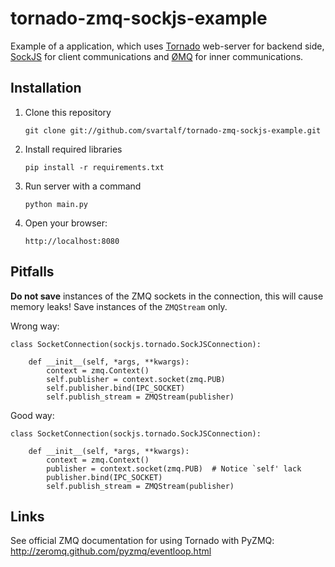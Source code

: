 tornado-zmq-sockjs-example
==========================

Example of a application, which uses [Tornado](http://www.tornadoweb.org) web-server for backend side,
    [SockJS](http://sockjs.org) for client communications and [ØMQ](http://www.zeromq.org/bindings:python) for inner communications.

Installation
------------

1. Clone this repository

    `git clone git://github.com/svartalf/tornado-zmq-sockjs-example.git`

2. Install required libraries

    `pip install -r requirements.txt`

3. Run server with a command

    `python main.py`

4. Open your browser:

    `http://localhost:8080`

Pitfalls
--------

**Do not save** instances of the ZMQ sockets in the connection, this will cause memory leaks!
Save instances of the `ZMQStream` only.

Wrong way:

    class SocketConnection(sockjs.tornado.SockJSConnection):

        def __init__(self, *args, **kwargs):
            context = zmq.Context()
            self.publisher = context.socket(zmq.PUB)
            self.publisher.bind(IPC_SOCKET)
            self.publish_stream = ZMQStream(publisher)

Good way:

    class SocketConnection(sockjs.tornado.SockJSConnection):

        def __init__(self, *args, **kwargs):
            context = zmq.Context()
            publisher = context.socket(zmq.PUB)  # Notice `self' lack
            publisher.bind(IPC_SOCKET)
            self.publish_stream = ZMQStream(publisher)


Links
-----

See official ZMQ documentation for using Tornado with PyZMQ: http://zeromq.github.com/pyzmq/eventloop.html